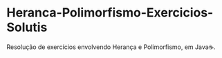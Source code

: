 # Heranca-Polimorfismo-Exercicios-Solutis
Resolução de exercícios envolvendo Herança e Polimorfismo, em Java☕.
